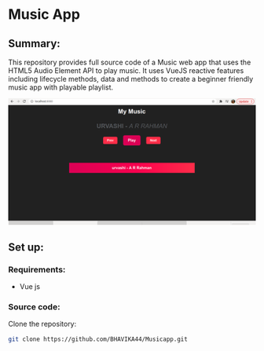 # Music App


## Summary:
This repository provides full source code of a Music web app that uses the HTML5 Audio Element API to play music. It uses VueJS reactive features including lifecycle methods, data and methods to create a beginner friendly music app with playable playlist.

![](pg.png)


## Set up:
### Requirements:
- Vue js

### Source code:
Clone the repository:
```bash
git clone https://github.com/BHAVIKA44/Musicapp.git
```




